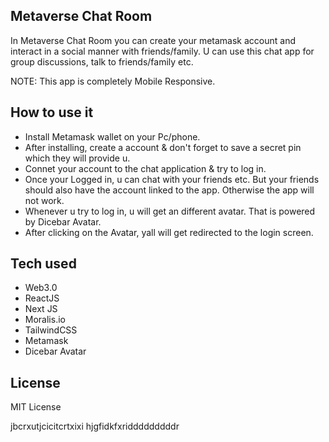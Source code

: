 ## Metaverse Chat Room

In Metaverse Chat Room you can create your metamask account and interact in a social manner with friends/family. 
U can use this chat app for group discussions, talk to friends/family etc. 

NOTE: This app is completely Mobile Responsive. 

## How to use it

- Install Metamask wallet on your Pc/phone.
- After installing, create a account & don't forget to save a secret pin which they will provide u. 
- Connet your account to the chat application & try to log in. 
- Once your Logged in, u can chat with your friends etc. But your friends should also have the account linked to the app. Otherwise the app will not work.
- Whenever u try to log in, u will get an different avatar. That is powered by Dicebar Avatar. 
- After clicking on the Avatar, yall will get redirected to the login screen. 

## Tech used 

- Web3.0
- ReactJS
- Next JS
- Moralis.io
- TailwindCSS
- Metamask
- Dicebar Avatar

## License 
MIT License 

jbcrxutjcicitcrtxixi
hjgfidkfxridddddddddr
